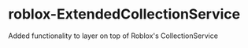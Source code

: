 # roblox-ExtendedCollectionService
Added functionality to layer on top of Roblox's CollectionService
